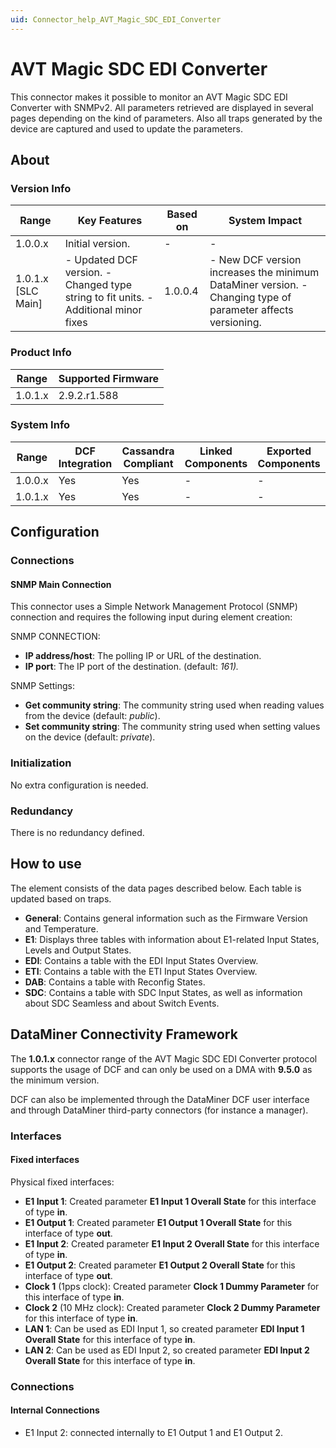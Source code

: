 ```yaml
---
uid: Connector_help_AVT_Magic_SDC_EDI_Converter
---
```


# AVT Magic SDC EDI Converter

This connector makes it possible to monitor an AVT Magic SDC EDI Converter with SNMPv2. All parameters retrieved are displayed in several pages depending on the kind of parameters. Also all traps generated by the device are captured and used to update the parameters.

## About

### Version Info

| **Range**            | **Key Features**                                                                     | **Based on** | **System Impact**                                                                                            |
|----------------------|--------------------------------------------------------------------------------------|--------------|--------------------------------------------------------------------------------------------------------------|
| 1.0.0.x              | Initial version.                                                                     | \-           | \-                                                                                                           |
| 1.0.1.x \[SLC Main\] | \- Updated DCF version. - Changed type string to fit units. - Additional minor fixes | 1.0.0.4      | \- New DCF version increases the minimum DataMiner version. - Changing type of parameter affects versioning. |

### Product Info

| Range     | Supported Firmware     |
|-----------|------------------------|
| 1.0.1.x   | 2.9.2.r1.588           |

### System Info

| Range     | DCF Integration     | Cassandra Compliant     | Linked Components     | Exported Components     |
|-----------|---------------------|-------------------------|-----------------------|-------------------------|
| 1.0.0.x   | Yes                 | Yes                     | \-                    | \-                      |
| 1.0.1.x   | Yes                 | Yes                     | \-                    | \-                      |

## Configuration

### Connections

#### SNMP Main Connection

This connector uses a Simple Network Management Protocol (SNMP) connection and requires the following input during element creation:

SNMP CONNECTION:

- **IP address/host**: The polling IP or URL of the destination.
- **IP port**: The IP port of the destination. (default: *161).*

SNMP Settings:

- **Get community string**: The community string used when reading values from the device (default: *public*).
- **Set community string**: The community string used when setting values on the device (default: *private*).

### Initialization

No extra configuration is needed.

### Redundancy

There is no redundancy defined.

## How to use

The element consists of the data pages described below. Each table is updated based on traps.

- **General**: Contains general information such as the Firmware Version and Temperature.
- **E1**: Displays three tables with information about E1-related Input States, Levels and Output States.
- **EDI**: Contains a table with the EDI Input States Overview.
- **ETI**: Contains a table with the ETI Input States Overview.
- **DAB**: Contains a table with Reconfig States.
- **SDC**: Contains a table with SDC Input States, as well as information about SDC Seamless and about Switch Events.

## DataMiner Connectivity Framework

The **1.0.1.x** connector range of the AVT Magic SDC EDI Converter protocol supports the usage of DCF and can only be used on a DMA with **9.5.0** as the minimum version.

DCF can also be implemented through the DataMiner DCF user interface and through DataMiner third-party connectors (for instance a manager).

### Interfaces

#### Fixed interfaces

Physical fixed interfaces:

- **E1 Input 1**: Created parameter **E1 Input 1 Overall State** for this interface of type **in**.
- **E1 Output 1**: Created parameter **E1 Output 1 Overall State** for this interface of type **out**.
- **E1 Input 2**: Created parameter **E1 Input 2 Overall State** for this interface of type **in**.
- **E1 Output 2**: Created parameter **E1 Output 2 Overall State** for this interface of type **out**.
- **Clock 1** (1pps clock): Created parameter **Clock 1 Dummy Parameter** for this interface of type **in**.
- **Clock 2** (10 MHz clock): Created parameter **Clock 2 Dummy Parameter** for this interface of type **in**.
- **LAN 1**: Can be used as EDI Input 1, so created parameter **EDI Input 1 Overall State** for this interface of type **in**.
- **LAN 2**: Can be used as EDI Input 2, so created parameter **EDI Input 2 Overall State** for this interface of type **in**.

### Connections

#### Internal Connections

- E1 Input 2: connected internally to E1 Output 1 and E1 Output 2.

